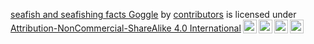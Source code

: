 <p xmlns:cc="http://creativecommons.org/ns#" xmlns:dct="http://purl.org/dc/terms/"><a property="dct:title"
                                                                                      rel="cc:attributionURL"
                                                                                      href="https://github.com/opalesurfcasting/seafish_seafishing_facts_goggles">seafish
  and seafishing facts Goggle</a> by <a rel="cc:attributionURL dct:creator" property="cc:attributionName"
                                        href="https://github.com/opalesurfcasting/seafish_seafishing_facts_goggles/graphs/contributors">contributors</a>
  is licensed under <a href="http://creativecommons.org/licenses/by-nc-sa/4.0/?ref=chooser-v1" target="_blank"
                       rel="license noopener noreferrer" style="display:inline-block;">Attribution-NonCommercial-ShareAlike
    4.0 International<img style="height:22px!important;margin-left:3px;vertical-align:text-bottom;"
                          src="https://mirrors.creativecommons.org/presskit/icons/cc.svg?ref=chooser-v1"><img
        style="height:22px!important;margin-left:3px;vertical-align:text-bottom;"
        src="https://mirrors.creativecommons.org/presskit/icons/by.svg?ref=chooser-v1"><img
        style="height:22px!important;margin-left:3px;vertical-align:text-bottom;"
        src="https://mirrors.creativecommons.org/presskit/icons/nc.svg?ref=chooser-v1"><img
        style="height:22px!important;margin-left:3px;vertical-align:text-bottom;"
        src="https://mirrors.creativecommons.org/presskit/icons/sa.svg?ref=chooser-v1"></a></p>
